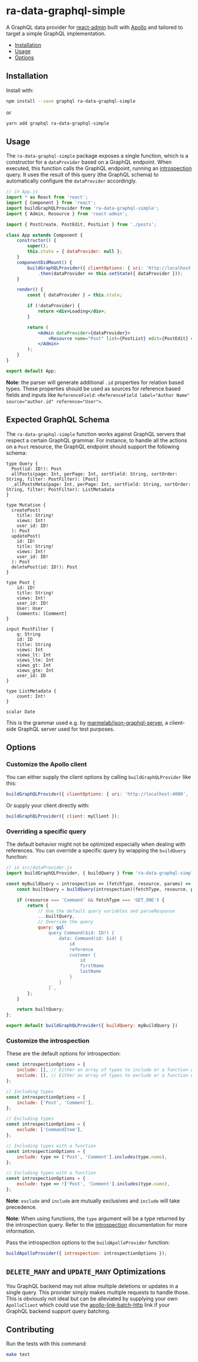 # ra-data-graphql-simple

A GraphQL data provider for [react-admin](https://github.com/marmelab/react-admin/)
built with [Apollo](http://www.apollodata.com/) and tailored to target a simple GraphQL implementation.

- [Installation](#installation)
- [Usage](#installation)
- [Options](#options)

## Installation

Install with:

```sh
npm install --save graphql ra-data-graphql-simple
```

or

```sh
yarn add graphql ra-data-graphql-simple
```

## Usage

The `ra-data-graphql-simple` package exposes a single function, which is a constructor for a `dataProvider` based on a GraphQL endpoint. When executed, this function calls the GraphQL endpoint, running an [introspection](http://graphql.org/learn/introspection/) query. It uses the result of this query (the GraphQL schema) to automatically configure the `dataProvider` accordingly.

```jsx
// in App.js
import * as React from 'react';
import { Component } from 'react';
import buildGraphQLProvider from 'ra-data-graphql-simple';
import { Admin, Resource } from 'react-admin';

import { PostCreate, PostEdit, PostList } from './posts';

class App extends Component {
    constructor() {
        super();
        this.state = { dataProvider: null };
    }
    componentDidMount() {
        buildGraphQLProvider({ clientOptions: { uri: 'http://localhost:4000' }})
            .then(dataProvider => this.setState({ dataProvider }));
    }

    render() {
        const { dataProvider } = this.state;

        if (!dataProvider) {
            return <div>Loading</div>;
        }

        return (
            <Admin dataProvider={dataProvider}>
                <Resource name="Post" list={PostList} edit={PostEdit} create={PostCreate} />
            </Admin>
        );
    }
}

export default App;
```
**Note**: the parser will generate additional `.id` properties for relation based types. These properties should be used as sources for reference based fields and inputs like `ReferenceField`: `<ReferenceField label="Author Name" source="author.id" reference="User">`.

## Expected GraphQL Schema

The `ra-data-graphql-simple` function works against GraphQL servers that respect a certain GraphQL grammar. For instance, to handle all the actions on a `Post` resource, the GraphQL endpoint should support the following schema:

```gql
type Query {
  Post(id: ID!): Post
  allPosts(page: Int, perPage: Int, sortField: String, sortOrder: String, filter: PostFilter): [Post]
  _allPostsMeta(page: Int, perPage: Int, sortField: String, sortOrder: String, filter: PostFilter): ListMetadata
}

type Mutation {
  createPost(
    title: String!
    views: Int!
    user_id: ID!
  ): Post
  updatePost(
    id: ID!
    title: String!
    views: Int!
    user_id: ID!
  ): Post
  deletePost(id: ID!): Post
}

type Post {
    id: ID!
    title: String!
    views: Int!
    user_id: ID!
    User: User
    Comments: [Comment]
}

input PostFilter {
    q: String
    id: ID
    title: String
    views: Int
    views_lt: Int
    views_lte: Int
    views_gt: Int
    views_gte: Int
    user_id: ID
}

type ListMetadata {
    count: Int!
}

scalar Date
```

This is the grammar used e.g. by [marmelab/json-graphql-server](https://github.com/marmelab/json-graphql-server), a client-side GraphQL server used for test purposes.

## Options

### Customize the Apollo client

You can either supply the client options by calling `buildGraphQLProvider` like this:

```js
buildGraphQLProvider({ clientOptions: { uri: 'http://localhost:4000', ...otherApolloOptions } });
```

Or supply your client directly with:

```js
buildGraphQLProvider({ client: myClient });
```

### Overriding a specific query

The default behavior might not be optimized especially when dealing with references. You can override a specific query by wrapping the `buildQuery` function:

```js
// in src/dataProvider.js
import buildGraphQLProvider, { buildQuery } from 'ra-data-graphql-simple';

const myBuildQuery = introspection => (fetchType, resource, params) => {
    const builtQuery = buildQuery(introspection)(fetchType, resource, params);

    if (resource === 'Command' && fetchType === 'GET_ONE') {
        return {
            // Use the default query variables and parseResponse
            ...builtQuery,
            // Override the query
            query: gql`
                query Command($id: ID!) {
                    data: Command(id: $id) {
                        id
                        reference
                        customer {
                            id
                            firstName
                            lastName
                        }
                    }
                }`,
        };
    }

    return builtQuery;
};

export default buildGraphQLProvider({ buildQuery: myBuildQuery })
```

### Customize the introspection

These are the default options for introspection:

```js
const introspectionOptions = {
    include: [], // Either an array of types to include or a function which will be called for every type discovered through introspection
    exclude: [], // Either an array of types to exclude or a function which will be called for every type discovered through introspection
};

// Including types
const introspectionOptions = {
    include: ['Post', 'Comment'],
};

// Excluding types
const introspectionOptions = {
    exclude: ['CommandItem'],
};

// Including types with a function
const introspectionOptions = {
    include: type => ['Post', 'Comment'].includes(type.name),
};

// Including types with a function
const introspectionOptions = {
    exclude: type => !['Post', 'Comment'].includes(type.name),
};
```

**Note**: `exclude` and `include` are mutually exclusives and `include` will take precedence.

**Note**: When using functions, the `type` argument will be a type returned by the introspection query. Refer to the [introspection](http://graphql.org/learn/introspection/) documentation for more information.

Pass the introspection options to the `buildApolloProvider` function:

```js
buildApolloProvider({ introspection: introspectionOptions });
```

## `DELETE_MANY` and `UPDATE_MANY` Optimizations

You GraphQL backend may not allow multiple deletions or updates in a single query. This provider simply makes multiple requests to handle those. This is obviously not ideal but can be alleviated by supplying your own `ApolloClient` which could use the [apollo-link-batch-http](https://www.apollographql.com/docs/link/links/batch-http.html) link if your GraphQL backend support query batching.

## Contributing

Run the tests with this command:

```sh
make test
```
